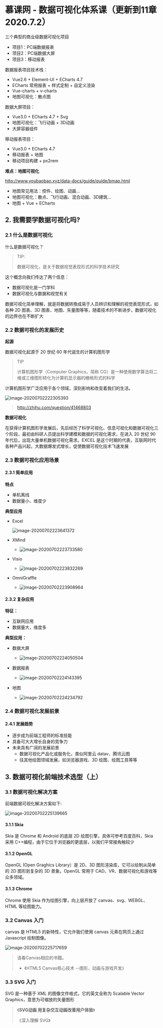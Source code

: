 # 慕课网 - 数据可视化体系课（更新到11章 2020.7.2）

三个典型的商业级数据可视化项目

- 项目1：PC端数据报表
- 项目2：PC端数据大屏
- 项目3：移动报表

数据报表项目技术栈：

- Vue2.6 + Element-UI + ECharts 4.7
- ECharts 常用报表 + 样式定制 + 自定义渲染
- Vue-charts + v-charts
- 地图可视化：散点图

数据大屏项目：

- Vue3.0 + ECharts 4.7 + Svg
- 地图可视化：飞行动画 + 3D动画
- 大屏容器组件

移动报表项目：

- Vue3.0 + ECharts 4.7
- 移动报表 + 地图
- 移动项目构建 + px2rem



**难点：地图可视化** 

http://www.youbaobao.xyz/data-docs/guide/quide/bmap.html

- 地图常见用法：控件、绘图、动画...
- 地图可视化：散点、飞行动画、混合动画、3D建筑...
- 地图 + Vue + ECharts



## 2. 我需要学数据可视化吗?

### 2.1 什么是数据可视化

什么是数据可视化？

> TIP:
>
> 数据可视化，是关于数据视觉表现形式的科学技术研究

这个概念向我们传达了两个信息：

- 数据可视化是一门学科
- 数据可视化与数据和视觉有关

数据可视化简单理解，就是将数据转換成易于人员辨识和理解的视觉表现形式，如各种 2D 图表、3D 图表、地图、矢量图等等，随着技术的不断进步，数据可视化的边界也在不断扩大

### 2.2 数据可视化的发展历史

**起源**

数据可视化起源于 20 世纪 60 年代诞生的计算机图形学

> TIP
>
> 计算机图形学（Computer Graphics，简称 CG）是一种使用数学算法将二维或三维图形转化为计算机显示器的栅格形式的科学

计算机图形学广泛应用于各个领域，深刻影响和改变着我们的生活。

![image-20200702222305393](https://wsk-mweb.oss-cn-hangzhou.aliyuncs.com/2020-07-02-142307.png)

> http://zhihu.com/question/41468803

**数据可视化**

在获得计算机图形学发展后，先后经历了科学可视化、信息可视化和数据可视化三个阶段，最初由科研人员提出科学建模和数据的可视化需求，在进入 20 世纪 90 年代后，出现大量单机数据可视化需求。EXCEL 是这个时期的代表，互联网时代各种产品兴起，大数据爆发式增长，促使数据可视化技术飞速发展

### 2.3 数据可视化应用场景

#### 2.3.1 简单应用

**特点**

- 单机离线
- 数据量小、维度少

**典型应用**

- Excel

  ![image-20200702223641372](https://wsk-mweb.oss-cn-hangzhou.aliyuncs.com/2020-07-02-143642.png)

- XMind
  - ![image-20200702223733580](https://wsk-mweb.oss-cn-hangzhou.aliyuncs.com/2020-07-02-143736.png)
- Visio
  - ![image-20200702223832269](https://wsk-mweb.oss-cn-hangzhou.aliyuncs.com/2020-07-02-143835.png)

- OmniGraffle
  - ![image-20200702223908964](https://wsk-mweb.oss-cn-hangzhou.aliyuncs.com/2020-07-02-143910.png)

#### 2.3.2 复杂应用

**特征：**

- 互联网应用
- 数据量大，维度多

**典型应用：**

- 数据大屏
  - ![image-20200702224050504](https://wsk-mweb.oss-cn-hangzhou.aliyuncs.com/2020-07-02-144052.png)
- 数据报表
  - ![image-20200702224143395](https://wsk-mweb.oss-cn-hangzhou.aliyuncs.com/2020-07-02-144145.png)

- 地图
  - ![image-20200702224234792](https://wsk-mweb.oss-cn-hangzhou.aliyuncs.com/2020-07-02-144236.png)

### 2.4 数据可视化发展前景

#### 2.4.1 发展趋势

- 逐步成为前端工程师的标准技能
- 具备可大大增长自身的竞争力
- 未来具有广阔的发展前景
  - 数据可视化产品化或服务化，类似阿里云 datav、腾讯云图
  - 往其他绘图领域发展，如浏览器游戏、3D 绘图、绘图工具等等

## 3. 数据可视化前端技术选型（上）

### 3.1 数据可视化解决方案

前端数据可视化解决方案如下:

![image-20200702225139665](https://wsk-mweb.oss-cn-hangzhou.aliyuncs.com/2020-07-02-145141.png)

#### 3.1.1 Skia

Skia 是 Chrome 和 Android 的底层 2D 绘图引擎，具体可参考百度百科，Skia 采用 C++编程，由于它位于浏览器的更底层，以我们平常接角触较少

#### 3.1.2 OpenGL

OpenGL (Open Graghics Library）是 2D、3D 图形渲染库，它可以绘制从简单的 2D 图形到复杂的 3D 景象。OpenGL 常用于 CAD、VR、数据可视化和游戏等众多领域。

#### 3.1.3 Chrome

Chrome 使用 Skia 作为绘图引擎，向上层开放了 canvas、svg、WEBGL、HTML 等绘图能力。

### 3.2 Canvas 入门

canvas 是 HTML5 的新特性，它允许我们使用 canvas 元素在网页上通过 Javascript 绘制图像。

![image-20200702225717659](https://wsk-mweb.oss-cn-hangzhou.aliyuncs.com/2020-07-02-145719.png)

> 请看Canvas相应的书籍。
>
> - 《HTML5 Canvas核心技术 --图形、动画与游戏开发》

### 3.3 SVG 入门

SVG 是一种基于 XML 的图像文件格式，它的英文全称为 Scalable Vector Graphics，意思为可缩放的矢量图形

> 《**SVG动画 用复杂交互动画改善用户体验**》
>
> 《深入理解 SVG》

